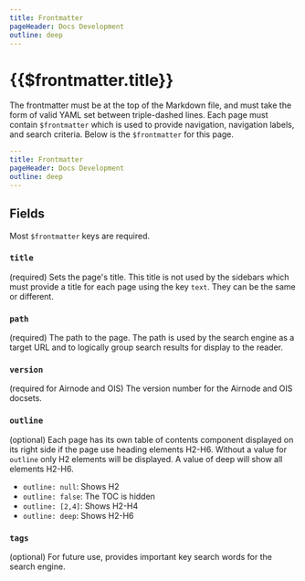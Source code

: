 ```yaml
---
title: Frontmatter
pageHeader: Docs Development
outline: deep
---
```


<PageHeader/>

# {{$frontmatter.title}}

The frontmatter must be at the top of the Markdown file, and must take the form
of valid YAML set between triple-dashed lines. Each page must contain
`$frontmatter` which is used to provide navigation, navigation labels, and
search criteria. Below is the `$frontmatter` for this page.

```yaml
---
title: Frontmatter
pageHeader: Docs Development
outline: deep
---
```

## Fields

Most `$frontmatter` keys are required.

### `title`

(required) Sets the page's title. This title is not used by the sidebars which
must provide a title for each page using the key `text`. They can be the same or
different.

### `path`

(required) The path to the page. The path is used by the search engine as a
target URL and to logically group search results for display to the reader.

### `version`

(required for Airnode and OIS) The version number for the Airnode and OIS
docsets.

### `outline`

(optional) Each page has its own table of contents component displayed on its
right side if the page use heading elements H2-H6. Without a value for `outline`
only H2 elements will be displayed. A value of deep will show all elements
H2-H6.

- `outline: null`: Shows H2
- `outline: false`: The TOC is hidden
- `outline: [2,4]`: Shows H2-H4
- `outline: deep`: Shows H2-H6

### `tags`

(optional) For future use, provides important key search words for the search
engine.
